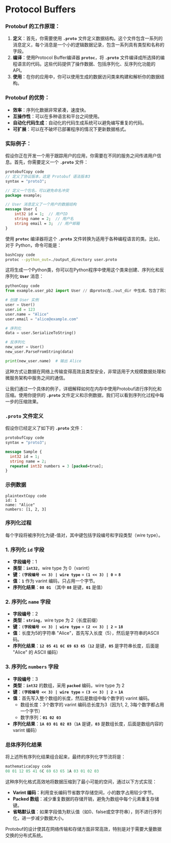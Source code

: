 # Protocol Buffers

### **Protobuf 的工作原理：**

1. **定义**：首先，你需要使用 **`.proto`** 文件定义数据结构。这个文件包含一系列的消息定义，每个消息是一个小的逻辑数据记录，包含一系列具有类型和名称的字段。
2. **编译**：使用Protocol Buffer编译器 **`protoc`**，将 **`.proto`** 文件编译成所选择的编程语言的代码。这些代码提供了操作数据、包括序列化、反序列化功能的API。
3. **使用**：在你的应用中，你可以使用生成的数据访问类来构建和解析你的数据结构。

### **Protobuf 的优势：**

- **效率**：序列化数据非常紧凑，速度快。
- **互操作性**：可以在多种语言和平台之间使用。
- **自动化代码生成**：自动化的代码生成系统可以避免编写重复的代码。
- **可扩展**：可以在不破坏已部署程序的情况下更新数据格式。

### **实际例子：**

假设你正在开发一个用于跟踪用户的应用，你需要在不同的服务之间传递用户信息。首先，你需要定义一个 **`.proto`** 文件：

```protobuf
protobufCopy code
// 定义了协议版本，这是 Protobuf 语法版本3
syntax = "proto3";

// 定义一个包名，可以避免命名冲突
package example;

// User 消息定义了一个用户的数据结构
message User {
    int32 id = 1;  // 用户ID
    string name = 2;  // 用户名
    string email = 3;  // 用户邮箱
}
```

使用 **`protoc`** 编译器将这个 **`.proto`** 文件转换为适用于各种编程语言的类。比如，对于 Python，命令可能是：

```bash
bashCopy code
protoc --python_out=./output_directory user.proto
```

这将生成一个Python类，你可以在Python程序中使用这个类来创建、序列化和反序列化 **`User`** 消息：

```python
pythonCopy code
from example.user_pb2 import User // 由protoc在./out_dir 中生成。包含了刚才的定义

# 创建 User 实例
user = User()
user.id = 123
user.name = "Alice"
user.email = "alice@example.com"

# 序列化
data = user.SerializeToString()

# 反序列化
new_user = User()
new_user.ParseFromString(data)

print(new_user.name)  # 输出 Alice
```

这种方式让数据在网络上传输变得高效且类型安全，非常适用于大规模数据处理和微服务架构中服务之间的通信。

让我们通过一个具体的例子，详细解释如何在内存中使用Protobuf进行序列化和压缩。使用你提供的 **`.proto`** 文件定义和示例数据，我们可以看到序列化过程中每一步的压缩效果。

### **`.proto` 文件定义**

假设你已经定义了如下的 **`.proto`** 文件：

```protobuf
protobufCopy code
syntax = "proto3";

message Sample {
  int32 id = 1;
  string name = 2;
  repeated int32 numbers = 3 [packed=true];
}
```

### **示例数据**

```
plaintextCopy code
id: 1
name: "Alice"
numbers: [1, 2, 3]
```

### **序列化过程**

每个字段将被序列化为键-值对，其中键包括字段编号和字段类型（wire type）。

### 1. **序列化 `id` 字段**

- **字段编号**：1
- **类型**：**`int32`**，wire type 为 0（varint）
- **键**：**`(字段编号 << 3) | wire type`** = **`(1 << 3) | 0`** = **`8`**
- **值**：**`1`** 作为 varint 编码，只占用一个字节。
- **序列化结果**：**`08 01`** （其中 **`08`** 是键，**`01`** 是值）

### 2. **序列化 `name` 字段**

- **字段编号**：2
- **类型**：**`string`**，wire type 为 2（长度前缀）
- **键**：**`(字段编号 << 3) | wire type`** = **`(2 << 3) | 2`** = **`18`**
- **值**：长度为5的字符串 "Alice"，首先写入长度（5），然后是字符串的ASCII码。
- **序列化结果**：**`12 05 41 6C 69 63 65`**（**`12`** 是键，**`05`** 是字符串长度，后面是 "Alice" 的 ASCII 编码）

### 3. **序列化 `numbers` 字段**

- **字段编号**：3
- **类型**：**`int32`** 的数组，采用 **`packed`** 编码，wire type 为 2
- **键**：**`(字段编号 << 3) | wire type`** = **`(3 << 3) | 2`** = **`1A`**
- **值**：首先写入整个数组的长度，然后是数组中每个数字的 varint 编码。
    - 数组长度：3个数字的 varint 编码总长度为3（因为1, 2, 3每个数字都占用一个字节）
    - 数字序列：**`01 02 03`**
- **序列化结果**：**`1A 03 01 02 03`**（**`1A`** 是键，**`03`** 是数组长度，后面是数组内容的 varint 编码）

### **总体序列化结果**

将上述所有序列化结果组合起来，最终的序列化字节流将是：

```mathematica
mathematicaCopy code
08 01 12 05 41 6C 69 63 65 1A 03 01 02 03
```

这种序列化格式高效地将数据压缩到了最小可能的空间，通过以下方式实现：

- **Varint 编码**：利用变长编码节省数字存储空间，小的数字占用较少字节。
- **Packed 数组**：减少重复数据的存储开销，避免为数组中每个元素重复存储键。
- **省略默认值**：如果字段值为默认值（如0、false或空字符串），则不进行序列化，进一步减少数据大小。

Protobuf的设计使其在网络传输和存储方面非常高效，特别是对于需要大量数据交换的分布式系统。